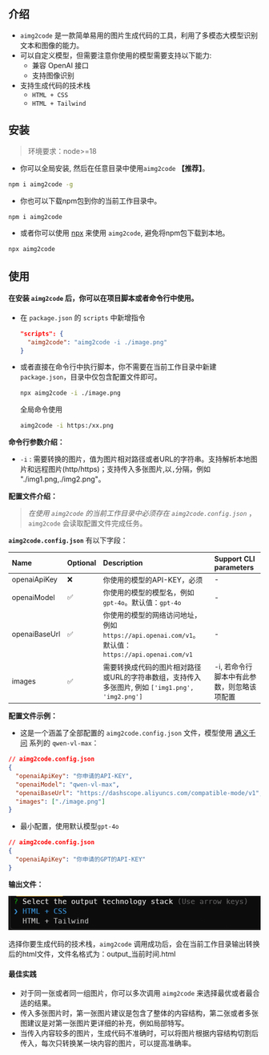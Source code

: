 ## 介绍

- `aimg2code` 是一款简单易用的图片生成代码的工具，利用了多模态大模型识别文本和图像的能力。
- 可以自定义模型，但需要注意你使用的模型需要支持以下能力:
  - 兼容 OpenAI 接口
  - 支持图像识别
- 支持生成代码的技术栈
  -  `HTML + CSS`
  -  `HTML + Tailwind`

## 安装

> 环境要求：node>=18

- 你可以全局安装, 然后在任意目录中使用`aimg2code` **【推荐】**。
```bash
npm i aimg2code -g
```
- 你也可以下载npm包到你的当前工作目录中。
```bash
npm i aimg2code
```
- 或者你可以使用 [npx](https://docs.npmjs.com/cli/v8/commands/npx) 来使用 `aimg2code`, 避免将npm包下载到本地。
```bash
npx aimg2code
```

## 使用

#### 在安装 `aimg2code` 后，你可以在项目脚本或者命令行中使用。
- 在 `package.json` 的 `scripts` 中新增指令
  ```json
  "scripts": {
    "aimg2code": "aimg2code -i ./image.png"
  }
  ```
- 或者直接在命令行中执行脚本，你不需要在当前工作目录中新建 `package.json`，目录中仅包含配置文件即可。
  ```bash
  npx aimg2code -i ./image.png
  ```
  全局命令使用
  ```bash
  aimg2code -i https:/xx.png
  ```

**命令行参数介绍：**
- `-i` : 需要转换的图片，值为图片相对路径或者URL的字符串。支持解析本地图片和远程图片(http/https)；支持传入多张图片,以`,`分隔，例如 "./img1.png,./img2.png"。


**配置文件介绍：**
> *在使用 `aimg2code` 的当前工作目录中必须存在 `aimg2code.config.json`* ，`aimg2code` 会读取配置文件完成任务。

**`aimg2code.config.json`** 有以下字段：

| Name          | Optional | Description                                                                                   | Support CLI parameters  |
| :------------ | :------- | :----------------------------------------------------                                         | :---       |
| openaiApiKey  | ❌      | 你使用的模型的API-KEY，必须                                                                      | -          |
| openaiModel   | ✅      | 你使用的模型的模型名，例如 `gpt-4o`。默认值：`gpt-4o`                                             | -          |
| openaiBaseUrl | ✅      | 你使用的模型的网络访问地址，例如 `https://api.openai.com/v1`。 默认值：`https://api.openai.com/v1`  | -          |
| images        | ✅      | 需要转换成代码的图片相对路径或URL的字符串数组，支持传入多张图片, 例如 `['img1.png', 'img2.png']`         | -i, 若命令行脚本中有此参数，则忽略该项配置  |

**配置文件示例：**

- 这是一个涵盖了全部配置的 `aimg2code.config.json` 文件，模型使用 [通义千问](https://help.aliyun.com/zh/dashscope/developer-reference/compatibility-of-openai-with-dashscope?spm=a2c4g.11186623.0.0.5c5e5b789qrYDP) 系列的 `qwen-vl-max`：
```json
// aimg2code.config.json
{
  "openaiApiKey": "你申请的API-KEY",
  "openaiModel": "qwen-vl-max",
  "openaiBaseUrl": "https://dashscope.aliyuncs.com/compatible-mode/v1",
  "images": ["./image.png"]
}
```
- 最小配置，使用默认模型`gpt-4o`
```json
// aimg2code.config.json
{
  "openaiApiKey": "你申请的GPT的API-KEY"
}
```

**输出文件：**

![](./assets/select-stack.png)

选择你要生成代码的技术栈，`aimg2code` 调用成功后，会在当前工作目录输出转换后的html文件，文件名格式为：output_当前时间.html


#### 最佳实践
- 对于同一张或者同一组图片，你可以多次调用 `aimg2code` 来选择最优或者最合适的结果。
- 传入多张图片时，第一张图片建议是包含了整体的内容结构，第二张或者多张图建议是对第一张图片更详细的补充，例如局部特写。
- 当传入内容较多的图片，生成代码不准确时，可以将图片根据内容结构切割后传入，每次只转换某一块内容的图片，可以提高准确率。
